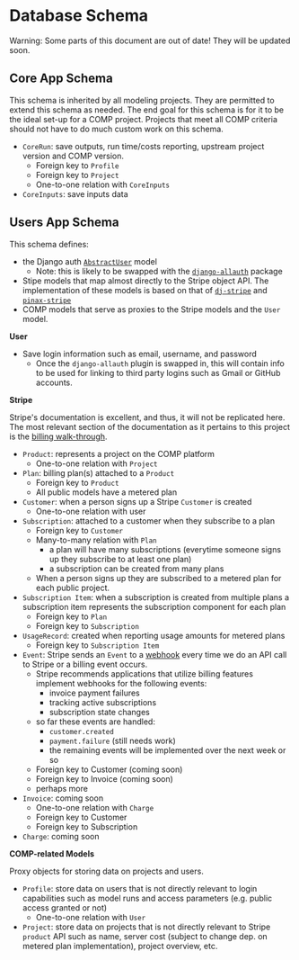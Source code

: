 # Database Schema

Warning: Some parts of this document are out of date! They will be updated soon.

Core App Schema
-------------------

This schema is inherited by all modeling projects. They are permitted to extend this schema as needed. The end goal for this schema is for it to be the ideal set-up for a COMP project. Projects that meet all COMP criteria should not have to do much custom work on this schema.

- `CoreRun`: save outputs, run time/costs reporting, upstream project version
and COMP version.
  - Foreign key to `Profile`
  - Foreign key to `Project`
  - One-to-one relation with `CoreInputs`
- `CoreInputs`: save inputs data

Users App Schema
-------------------

This schema defines:
- the Django auth [`AbstractUser`][] model
  - Note: this is likely to be swapped with the [`django-allauth`] package
- Stipe models that map almost directly to the Stripe object API. The implementation of these models is based on that of [`dj-stripe`][] and [`pinax-stripe`][]
- COMP models that serve as proxies to the Stripe models and the `User` model.

**User**
- Save login information such as email, username, and password
  - Once the `django-allauth` plugin is swapped in, this will contain info to be used for linking to third party logins such as Gmail or GitHub accounts.

**Stripe**

Stripe's documentation is excellent, and thus, it will not be replicated here. The most relevant section of the documentation as it pertains to this project is the [billing walk-through][].

- `Product`: represents a project on the COMP platform
  - One-to-one relation with `Project`
- `Plan`: billing plan(s) attached to a `Product`
  - Foreign key to `Product`
  - All public models have a metered plan
- `Customer`: when a person signs up a Stripe `Customer` is created
  - One-to-one relation with user
- `Subscription`: attached to a customer when they subscribe to a plan
  - Foreign key to `Customer`
  - Many-to-many relation with `Plan`
    - a plan will have many subscriptions (everytime someone signs up they subscribe to at least one plan)
    - a subscription can be created from many plans
  - When a person signs up they are subscribed to a metered plan for each public project.
- `Subscription Item`: when a subscription is created from multiple plans a subscription item represents the subscription component for each plan
  - Foreign key to `Plan`
  - Foreign key to `Subscription`
- `UsageRecord`: created when reporting usage amounts for metered plans
  - Foreign key to `Subscription Item`
- `Event`: Stripe sends an `Event` to a [webhook][] every time we do an API call to Stripe or a billing event occurs.
  - Stripe recommends applications that utilize billing features implement webhooks for the following events:
    - invoice payment failures
    - tracking active subscriptions
    - subscription state changes
  - so far these events are handled:
    - `customer.created`
    - `payment.failure` (still needs work)
    - the remaining events will be implemented over the next week or so
  - Foreign key to Customer (coming soon)
  - Foreign key to Invoice (coming soon)
  - perhaps more
- `Invoice`: coming soon
  - One-to-one relation with `Charge`
  - Foreign key to Customer
  - Foreign key to Subscription
- `Charge`: coming soon

**COMP-related Models**

Proxy objects for storing data on projects and users.

- `Profile`: store data on users that is not directly relevant to login capabilities such as model runs and access parameters (e.g. public access granted or not)
  - One-to-one relation with `User`
- `Project`: store data on projects that is not directly relevant to Stripe `product` API such as name, server cost (subject to change dep. on metered plan implementation), project overview, etc.

[`AbstractUser`]: https://docs.djangoproject.com/en/2.1/topics/auth/customizing/#using-a-custom-user-model-when-starting-a-project
[`django-allauth`]: https://github.com/pennersr/django-allauth
[`dj-stripe`]: https://github.com/dj-stripe/dj-stripe
[`pinax-stripe`]: https://github.com/pinax/pinax-stripe
[billing walk-through]: https://stripe.com/docs/billing/quickstart
[webhook]: https://stripe.com/docs/billing/webhooks